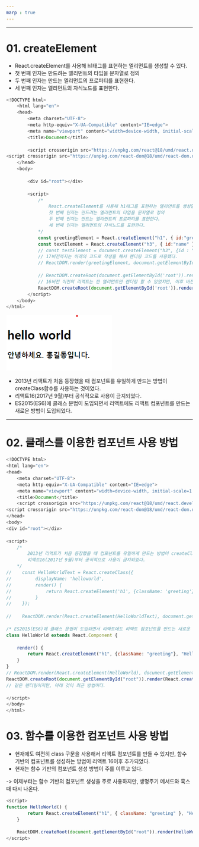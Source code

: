 ```yaml
---
marp : true
---
```


---
# 01. createElement
- React.createElement를 사용해 h1태그를 표현하는 엘리먼트를 생성할 수 있다.
- 첫 번째 인자는 만드려는 엘리먼트의 타입을 문자열로 정의
- 두 번째 인자는 만드는 엘리먼트의 프로퍼티를 표현한다.
- 세 번째 인자는 엘리먼트의 자식노드를 표현한다.
``` javascript
<!DOCTYPE html>
    <html lang="en">
    <head>
        <meta charset="UTF-8">
        <meta http-equiv="X-UA-Compatible" content="IE=edge">
        <meta name="viewport" content="width=device-width, initial-scale=1.0">
        <title>Document</title>

        <script crossorigin src="https://unpkg.com/react@18/umd/react.development.js"></script>
<script crossorigin src="https://unpkg.com/react-dom@18/umd/react-dom.development.js"></script>
    </head>
    <body>

        <div id="root"></div>
        
        <script>
            /*
                React.createElement를 사용해 h1태그를 표현하는 엘리먼트를 생성할 수 있다.
                첫 번째 인자는 만드려는 엘리먼트의 타입을 문자열로 정의
                두 번째 인자는 만드는 엘리먼트의 프로퍼티를 표현한다.
                세 번째 인자는 엘리먼트의 자식노드를 표현한다.
            */
            const greetingElement = React.createElement("h1", { id:"greeting" }, "hello world");
            const textElement = React.createElement("h3", { id:"name" }, "안녕하세요. 홍길동입니다.");
            // const testElement = document.createElement("h3", {id : "name"}, "안녕하세요. 홍길동입니다.");
            // 17버전까지는 아래의 코드로 작성을 해서 렌더링 코드를 사용했다.
            // ReactDOM.render(greetingElement, document.getElementById('root'));

            // ReactDOM.createRoot(document.getElementById('root')).render(greetingElement);
            // 16버전 이전의 리액트는 한 엘리먼트만 렌더링 할 수 있었지만, 이후 버전에서는 배열을 렌더링 할 수 도 있다.
            ReactDOM.createRoot(document.getElementById('root')).render([greetingElement, textElement]);
        </script>
    </body>
</html>
```
<img src="react-img/react3.png">

- 2013년 리액트가 처음 등장했을 때 컴포넌트를 유일하게 만드는 방법이 createClass함수를 사용하는 것이었다.
- 리액트16(2017년 9월)부터 공식적으로 사용이 금지되었다.
- ES2015(ES6)에 클래스 문법이 도입되면서 리액트에도 리액트 컴포넌트를 만드는 새로운 방법이 도입되었다.
  
---
# 02. 클래스를 이용한 컴포넌트 사용 방법
``` javascript
<!DOCTYPE html>
<html lang="en">
<head>
    <meta charset="UTF-8">
    <meta http-equiv="X-UA-Compatible" content="IE=edge">
    <meta name="viewport" content="width=device-width, initial-scale=1.0">
    <title>Document</title>
    <script crossorigin src="https://unpkg.com/react@18/umd/react.development.js"></script>
<script crossorigin src="https://unpkg.com/react-dom@18/umd/react-dom.development.js"></script>
</head>
<body>
<div id="root"></div>

<script>
    /*
        2013년 리액트가 처음 등장했을 때 컴포넌트를 유일하게 만드는 방법이 createClass함수를 사용하는 것이었다.
        리액트16(2017년 9월)부터 공식적으로 사용이 금지되었다.
    */
//    const HelloWorldText = React.createClass({
//         displayName: 'helloworld',
//         render() {
//             return React.createElement('h1', {className: 'greeting'}, 'Hello World!');
//         }
//    });

//    ReactDOM.render(React.createElement(HelloWorldText), document.getElementById('root'));

/* ES2015(ES6)에 클래스 문법이 도입되면서 리액트에도 리액트 컴포넌트를 만드는 새로운 방법이 도입되었다. */
class HelloWorld extends React.Component {

    render() {
        return React.createElement("h1", {className: "greeting"}, "Hello World");
    }
} 
// ReactDOM.render(React.createElement(HelloWorld), document.getElementById('root'));
ReactDOM.createRoot(document.getElementById("root")).render(React.createElement(HelloWorld));
// 같은 렌더링이지만, 아래 것이 최근 방법이다.

</script>
</body>
</html>
```

# 03. 함수를 이용한 컴포넌트 사용 방법
- 현재에도 여전히 class 구문을 사용해서 리액트 컴포넌트를 만들 수 있지만,
  함수 기반의 컴포넌트를 생성하는 방법이 리액트 16이후 추가되었다.
- 현재는 함수 기반의 컴포넌트 생성 방법이 주를 이루고 있다.

-> 이제부터는 함수 기반의 컴포넌트 생성을 주로 사용하지만, 생명주기 메서드와 훅스 때 다시 나온다.

``` javascript
<script>
function HelloWorld() {
        return React.createElement("h1", { className: "greeting" }, "Hello World");
    } 

    ReactDOM.createRoot(document.getElementById("root")).render(HelloWorld());
</script>
```